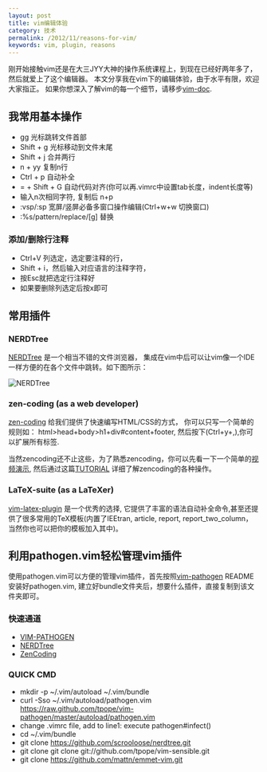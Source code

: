 ```yaml
---
layout: post
title: vim编辑体验
category: 技术
permalink: /2012/11/reasons-for-vim/
keywords: vim, plugin, reasons
---
```


刚开始接触vim还是在大三JYY大神的操作系统课程上，到现在已经好两年多了，然后就爱上了这个编辑器。
本文分享我在vim下的编辑体验，由于水平有限，欢迎大家指正。
如果你想深入了解vim的每一个细节，请移步[vim-doc](http://vimdoc.sourceforge.net/htmldoc/usr_toc.html).

## 我常用基本操作

* gg 光标跳转文件首部
* Shift + g 光标移动到文件末尾
* Shift + j 合并两行
* n + yy 复制n行
* Ctrl + p 自动补全
* = + Shift + G 自动代码对齐(你可以再.vimrc中设置tab长度，indent长度等)
* 输入n次相同字符, 复制后 n+p 
* :vsp/:sp 宽屏/竖屏必备多窗口操作编辑(Ctrl+w+w 切换窗口)
* :%s/pattern/replace/[g] 替换


### 添加/删除行注释

* Ctrl+V 列选定，选定要注释的行，
* Shift + i，然后输入对应语言的注释字符，
* 按Esc就把选定行注释好
* 如果要删除列选定后按x即可



## 常用插件

### NERDTree

[NERDTree](http://www.vim.org/scripts/script.php?script_id=1658) 是一个相当不错的文件浏览器，
集成在vim中后可以让vim像一个IDE一样方便的在各个文件中跳转。如下图所示：

![NERDTree](http://qiangrw.github.io/images/nerdtree.png "NERD TREE")


### zen-coding (as a web developer)

[zen-coding](http://www.vim.org/scripts/script.php?script_id=2981) 给我们提供了快速编写HTML/CSS的方式，
你可以只写一个简单的规则如：
html>head+body>h1+div#content+footer,
然后按下(Ctrl+y+,),你可以扩展所有标签.

当然zencoding还不止这些，为了熟悉zencoding，你可以先看一下一个简单的[视频演示](http://mattn.github.com/zencoding-vim/),
然后通过这篇[TUTORIAL](https://raw.github.com/mattn/zencoding-vim/master/TUTORIAL) 详细了解zencoding的各种操作。


 
### LaTeX-suite (as a LaTeXer)

[vim-latex-plugin](http://vim-latex.sourceforge.net/index.php) 是一个优秀的选择,
它提供了丰富的语法自动补全命令,甚至还提供了很多常用的TeX模板(内置了IEEtran, article, report, report_two_column，
当然你也可以把你的模板加入其中)。


## 利用pathogen.vim轻松管理vim插件
使用pathogen.vim可以方便的管理vim插件，首先按照[vim-pathogen](https://github.com/tpope/vim-pathogen)
README 安装好pathogen.vim, 建立好bundle文件夹后，想要什么插件，直接复制到该文件夹即可。

### 快速通道
* [VIM-PATHOGEN](https://github.com/tpope/vim-pathogen)
* [NERDTree](https://github.com/scrooloose/nerdtree)
* [ZenCoding](https://github.com/mattn/zencoding-vim)

### QUICK CMD
* mkdir -p ~/.vim/autoload ~/.vim/bundle
* curl -Sso ~/.vim/autoload/pathogen.vim https://raw.github.com/tpope/vim-pathogen/master/autoload/pathogen.vim
* change .vimrc file,  add to line1:  execute pathogen#infect()
* cd ~/.vim/bundle
* git clone https://github.com/scrooloose/nerdtree.git
* git clone git clone git://github.com/tpope/vim-sensible.git
* git clone https://github.com/mattn/emmet-vim.git

